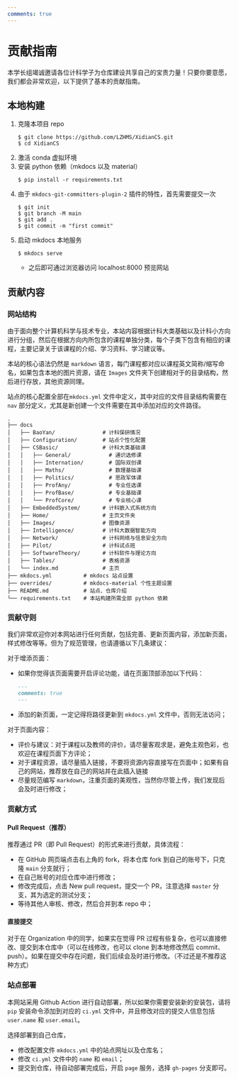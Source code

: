 ```yaml
---
comments: true
---
```

# 贡献指南

本学长组竭诚邀请各位计科学子为仓库建设共享自己的宝贵力量！只要你要意愿，我们都会非常欢迎，以下提供了基本的贡献指南。

## 本地构建
1. 克隆本项目 repo
    ```shell
    $ git clone https://github.com/LZHMS/XidianCS.git
    $ cd XidianCS
    ```
2. 激活 conda 虚拟环境
3. 安装 python 依赖（mkdocs 以及 material）
    ```shell
    $ pip install -r requirements.txt
    ```
4. 由于 `mkdocs-git-committers-plugin-2` 插件的特性，首先需要提交一次
    ```shell
    $ git init
    $ git branch -M main
    $ git add .
    $ git commit -m "first commit"
    ```
4. 启动 mkdocs 本地服务
    ```shell
    $ mkdocs serve
    ```
    - 之后即可通过浏览器访问 localhost:8000 预览网站

## 贡献内容
### 网站结构
由于面向整个计算机科学与技术专业，本站内容根据计科大类基础以及计科小方向进行分组，然后在根据方向内所包含的课程单独分类，每个子类下包含有相应的课程，主要记录关于该课程的介绍、学习资料、学习建议等。

本站的核心语法仍然是 `markdown` 语言，每门课程都对应以课程英文简称/缩写命名，如果包含本地的图片资源，请在 `Images` 文件夹下创建相对于的目录结构，然后进行存放，其他资源同理。

站点的核心配置全部在`mkdocs.yml` 文件中定义，其中对应的文件目录结构需要在 `nav` 部分定义，尤其是新创建一个文件需要在其中添加对应的文件路径。

```text
.
├── docs
│   ├── BaoYan/               # 计科保研情况
│   ├── Configuration/        # 站点个性化配置
│   ├── CSBasic/              # 计科大类基础课
│   │   ├── General/            # 通识选修课
│   │   ├── Internation/        # 国际双创课
│   │   ├── Maths/              # 数理基础课
│   │   ├── Politics/           # 思政军体课
│   │   ├── ProfAny/            # 专业任选课
│   │   ├── ProfBase/           # 专业基础课
│   │   └── ProfCore/           # 专业核心课
│   ├── EmbeddedSystem/       # 计科嵌入式系统方向
│   ├── Home/                 # 主页文件夹
│   ├── Images/               # 图像资源
│   ├── Intelligence/         # 计科大数据智能方向
│   ├── Network/              # 计科网络与信息安全方向
│   ├── Pilot/                # 计科试点班
│   ├── SoftwareTheory/       # 计科软件与理论方向
│   ├── Tables/               # 表格资源
│   └── index.md              # 主页
├── mkdocs.yml          # mkdocs 站点设置
├── overrides/          # mkdocs-material 个性主题设置
├── README.md           # 站点、仓库介绍
└── requirements.txt    # 本站构建所需全部 python 依赖
```

### 贡献守则
我们非常欢迎你对本网站进行任何贡献，包括完善、更新页面内容，添加新页面，样式修改等等。但为了规范管理，也请遵循以下几条建议：

对于增添页面：

+ 如果你觉得该页面需要开启评论功能，请在页面顶部添加以下代码：
    ```markdown
    ---
    comments: true
    ---
    ```
    
+ 添加的新页面，一定记得将路径更新到 `mkdocs.yml` 文件中，否则无法访问；

对于页面内容：

+ 评价与建议：对于课程以及教师的评价，请尽量客观求是，避免主观色彩，也欢迎在课程页面下方评论；
+ 对于课程资源，请尽量插入链接，不要将资源内容直接写在页面中；如果有自己的网站，推荐放在自己的网站并在此插入链接
+ 尽量规范编写 `markdown`，注重页面的美观性，当然你尽管上传，我们发现后会及时进行修改；

### 贡献方式
#### Pull Request（推荐）
推荐通过 PR（即 Pull Request）的形式来进行贡献，具体流程：

- 在 GitHub 网页端点击右上角的 fork，将本仓库 fork 到自己的账号下，只克隆 `main` 分支就行；
- 在自己账号的对应仓库中进行修改；
- 修改完成后，点击 New pull request，提交一个 PR，注意选择 `master` 分支，其为选定的测试分支；
- 等待其他人审核、修改，然后合并到本 repo 中；

#### 直接提交
对于在 Organization 中的同学，如果实在觉得 PR 过程有些复杂，也可以直接修改、提交到本仓库中（可以在线修改，也可以 clone 到本地修改然后 commit、push）。如果在提交中存在问题，我们后续会及时进行修改。（不过还是不推荐这种方式）

### 站点部署
本网站采用 Github Action 进行自动部署，所以如果你需要安装新的安装包，请将 `pip` 安装命令添加到对应的 `ci.yml` 文件中，并且修改对应的提交人信息包括 `user.name` 和 `user.email`。

选择部署到自己仓库，

+ 修改配置文件 `mkdocs.yml` 中的站点网址以及仓库名；
+ 修改 `ci.yml` 文件中的 `name` 和 `email`；
+ 提交到仓库，待自动部署完成后，开启 `page` 服务，选择 `gh-pages` 分支即可。

